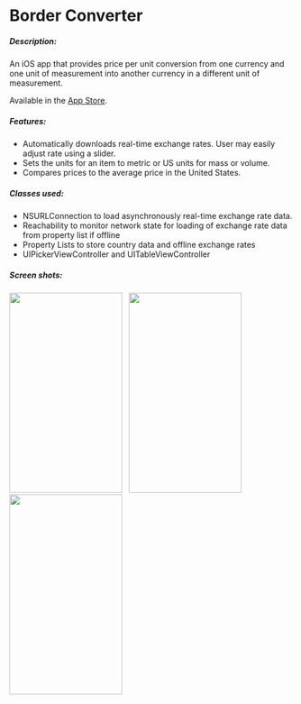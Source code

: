 Border Converter
===============

##### Description:
An iOS app that provides price per unit conversion from one currency and one unit of measurement into another currency in a different unit of measurement.

Available in the <a href="https://itunes.apple.com/us/app/border-converter/id893235832?mt=8">App Store</a>.

##### Features: 
* Automatically downloads real-time exchange rates. User may easily adjust rate using a slider. 
* Sets the units for an item to metric or US units for mass or volume. 
* Compares prices to the average price in the United States.

##### Classes used: 
- NSURLConnection to load asynchronously real-time exchange rate data.
- Reachability to monitor network state for loading of exchange rate data from property list if offline
- Property Lists to store country data and offline exchange rates
- UIPickerViewController and UITableViewController

##### Screen shots:

<img src="http://www.charlesgrier.com/screen_shots/IMG_3264.png" width="200" height="355">  &nbsp;  <img src="http://www.charlesgrier.com/screen_shots/IMG_3265.png" width="200" height="355"> &nbsp;  <img src="http://www.charlesgrier.com/screen_shots/IMG_3268.png" width="200" height="355">




